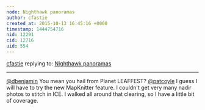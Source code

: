 ```yaml
---
node: Nighthawk panoramas
author: cfastie
created_at: 2015-10-13 16:45:16 +0000
timestamp: 1444754716
nid: 12291
cid: 12716
uid: 554
---
```




[cfastie](../profile/cfastie) replying to: [Nighthawk panoramas](../notes/cfastie/10-12-2015/nighthawk-panoramas)

----
[@dbenjamin](/profile/dbenjamin) You mean you hail from Planet LEAFFEST?
[@patcoyle](/profile/patcoyle) I guess I will have to try the new MapKnitter feature. I couldn't get very many nadir photos to stitch in ICE. I walked all around that clearing, so I have a little bit of coverage.